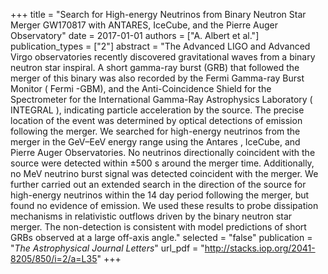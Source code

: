 +++
title = "Search for High-energy Neutrinos from Binary Neutron Star Merger GW170817 with ANTARES, IceCube, and the Pierre Auger Observatory"
date = 2017-01-01
authors = ["A. Albert et al."]
publication_types = ["2"]
abstract = "The Advanced LIGO and Advanced Virgo observatories recently discovered gravitational waves from a binary neutron star inspiral. A short gamma-ray burst (GRB) that followed the merger of this binary was also recorded by the Fermi Gamma-ray Burst Monitor ( Fermi -GBM), and the Anti-Coincidence Shield for the Spectrometer for the International Gamma-Ray Astrophysics Laboratory ( INTEGRAL ), indicating particle acceleration by the source. The precise location of the event was determined by optical detections of emission following the merger. We searched for high-energy neutrinos from the merger in the GeV–EeV energy range using the Antares , IceCube, and Pierre Auger Observatories. No neutrinos directionally coincident with the source were detected within ±500 s around the merger time. Additionally, no MeV neutrino burst signal was detected coincident with the merger. We further carried out an extended search in the direction of the source for high-energy neutrinos within the 14 day period following the merger, but found no evidence of emission. We used these results to probe dissipation mechanisms in relativistic outflows driven by the binary neutron star merger. The non-detection is consistent with model predictions of short GRBs observed at a large off-axis angle."
selected = "false"
publication = "*The Astrophysical Journal Letters*"
url_pdf = "http://stacks.iop.org/2041-8205/850/i=2/a=L35"
+++

